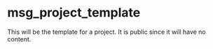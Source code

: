 # msg_project_template
This will be the template for a project. It is public since it will have no content.
